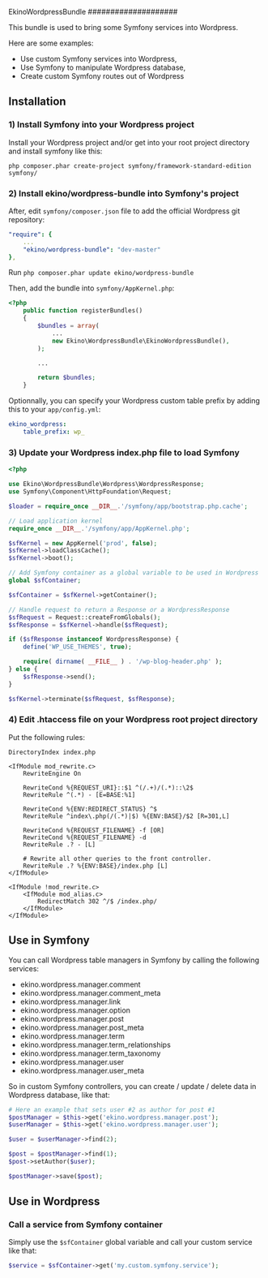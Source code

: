 EkinoWordpressBundle
####################

This bundle is used to bring some Symfony services into Wordpress.

Here are some examples:

* Use custom Symfony services into Wordpress,
* Use Symfony to manipulate Wordpress database,
* Create custom Symfony routes out of Wordpress

Installation
------------

### 1) Install Symfony into your Wordpress project

Install your Wordpress project and/or get into your root project directory and install symfony like this:

`php composer.phar create-project symfony/framework-standard-edition symfony/`

### 2) Install ekino/wordpress-bundle into Symfony's project

After, edit `symfony/composer.json` file to add the official Wordpress git repository:

```yml
"require": {
    ...
    "ekino/wordpress-bundle": "dev-master"
},
```

Run `php composer.phar update ekino/wordpress-bundle`

Then, add the bundle into `symfony/AppKernel.php`:

```php
<?php
    public function registerBundles()
    {
        $bundles = array(
            ...
            new Ekino\WordpressBundle\EkinoWordpressBundle(),
        );

        ...

        return $bundles;
    }
```

Optionnally, you can specify your Wordpress custom table prefix by adding this to your `app/config.yml`:

```yml
ekino_wordpress:
    table_prefix: wp_
```

### 3) Update your Wordpress index.php file to load Symfony

```php
<?php

use Ekino\WordpressBundle\Wordpress\WordpressResponse;
use Symfony\Component\HttpFoundation\Request;

$loader = require_once __DIR__.'/symfony/app/bootstrap.php.cache';

// Load application kernel
require_once __DIR__.'/symfony/app/AppKernel.php';

$sfKernel = new AppKernel('prod', false);
$sfKernel->loadClassCache();
$sfKernel->boot();

// Add Symfony container as a global variable to be used in Wordpress
global $sfContainer;

$sfContainer = $sfKernel->getContainer();

// Handle request to return a Response or a WordpressResponse
$sfRequest = Request::createFromGlobals();
$sfResponse = $sfKernel->handle($sfRequest);

if ($sfResponse instanceof WordpressResponse) {
    define('WP_USE_THEMES', true);

    require( dirname( __FILE__ ) . '/wp-blog-header.php' );
} else {
    $sfResponse->send();
}

$sfKernel->terminate($sfRequest, $sfResponse);
```

### 4) Edit .htaccess file on your Wordpress root project directory

Put the following rules:

```
DirectoryIndex index.php

<IfModule mod_rewrite.c>
    RewriteEngine On

    RewriteCond %{REQUEST_URI}::$1 ^(/.+)/(.*)::\2$
    RewriteRule ^(.*) - [E=BASE:%1]

    RewriteCond %{ENV:REDIRECT_STATUS} ^$
    RewriteRule ^index\.php(/(.*)|$) %{ENV:BASE}/$2 [R=301,L]

    RewriteCond %{REQUEST_FILENAME} -f [OR]
    RewriteCond %{REQUEST_FILENAME} -d
    RewriteRule .? - [L]

    # Rewrite all other queries to the front controller.
    RewriteRule .? %{ENV:BASE}/index.php [L]
</IfModule>

<IfModule !mod_rewrite.c>
    <IfModule mod_alias.c>
        RedirectMatch 302 ^/$ /index.php/
    </IfModule>
</IfModule>
```

Use in Symfony
----------------

You can call Wordpress table managers in Symfony by calling the following services:

- ekino.wordpress.manager.comment
- ekino.wordpress.manager.comment_meta
- ekino.wordpress.manager.link
- ekino.wordpress.manager.option
- ekino.wordpress.manager.post
- ekino.wordpress.manager.post_meta
- ekino.wordpress.manager.term
- ekino.wordpress.manager.term_relationships
- ekino.wordpress.manager.term_taxonomy
- ekino.wordpress.manager.user
- ekino.wordpress.manager.user_meta

So in custom Symfony controllers, you can create / update / delete data in Wordpress database, like that:

```php
# Here an example that sets user #2 as author for post #1
$postManager = $this->get('ekino.wordpress.manager.post');
$userManager = $this->get('ekino.wordpress.manager.user');

$user = $userManager->find(2);

$post = $postManager->find(1);
$post->setAuthor($user);

$postManager->save($post);
```

Use in Wordpress
----------------

### Call a service from Symfony container

Simply use the `$sfContainer` global variable and call your custom service like that:

```php
$service = $sfContainer->get('my.custom.symfony.service');
```